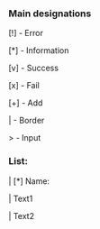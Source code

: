 

### Main designations

[!] - Error

[*] - Information

[v] - Success

[x] - Fail

[+] - Add

| - Border

\> - Input

### List:

| [*] Name:

| Text1

| Text2

